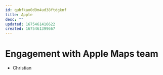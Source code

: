 ```yaml
---
id: quhfkao0d9m4ud38ftdgknf
title: Apple
desc: ""
updated: 1675461416622
created: 1675461399667
---
```


# Engagement with Apple Maps team

- Christian
